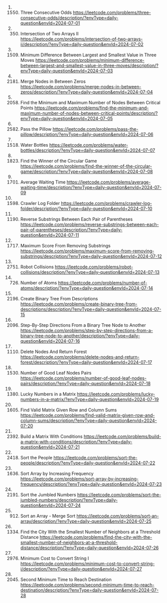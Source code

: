 1. 1550. Three Consecutive Odds
https://leetcode.com/problems/three-consecutive-odds/description/?envType=daily-question&envId=2024-07-01
2. 350. Intersection of Two Arrays II
https://leetcode.com/problems/intersection-of-two-arrays-ii/description/?envType=daily-question&envId=2024-07-02
3. 1509. Minimum Difference Between Largest and Smallest Value in Three Moves
https://leetcode.com/problems/minimum-difference-between-largest-and-smallest-value-in-three-moves/description/?envType=daily-question&envId=2024-07-03
4. 2181. Merge Nodes in Between Zeros
https://leetcode.com/problems/merge-nodes-in-between-zeros/description/?envType=daily-question&envId=2024-07-04
5. 2058. Find the Minimum and Maximum Number of Nodes Between Critical Points
https://leetcode.com/problems/find-the-minimum-and-maximum-number-of-nodes-between-critical-points/description/?envType=daily-question&envId=2024-07-05
6. 2582. Pass the Pillow
https://leetcode.com/problems/pass-the-pillow/description/?envType=daily-question&envId=2024-07-06
7. 1518. Water Bottles
https://leetcode.com/problems/water-bottles/description/?envType=daily-question&envId=2024-07-07
8. 1823. Find the Winner of the Circular Game
https://leetcode.com/problems/find-the-winner-of-the-circular-game/description/?envType=daily-question&envId=2024-07-08
9. 1701. Average Waiting Time
https://leetcode.com/problems/average-waiting-time/description/?envType=daily-question&envId=2024-07-09
10. 1598. Crawler Log Folder
https://leetcode.com/problems/crawler-log-folder/description/?envType=daily-question&envId=2024-07-10
11. 1190. Reverse Substrings Between Each Pair of Parentheses
https://leetcode.com/problems/reverse-substrings-between-each-pair-of-parentheses/description/?envType=daily-question&envId=2024-07-11
12. 1717. Maximum Score From Removing Substrings
https://leetcode.com/problems/maximum-score-from-removing-substrings/description/?envType=daily-question&envId=2024-07-12
13. 2751. Robot Collisions
https://leetcode.com/problems/robot-collisions/description/?envType=daily-question&envId=2024-07-13
14. 726. Number of Atoms
https://leetcode.com/problems/number-of-atoms/description/?envType=daily-question&envId=2024-07-14
15. 2196. Create Binary Tree From Descriptions
https://leetcode.com/problems/create-binary-tree-from-descriptions/description/?envType=daily-question&envId=2024-07-15
16. 2096. Step-By-Step Directions From a Binary Tree Node to Another
https://leetcode.com/problems/step-by-step-directions-from-a-binary-tree-node-to-another/description/?envType=daily-question&envId=2024-07-16
17. 1110. Delete Nodes And Return Forest
https://leetcode.com/problems/delete-nodes-and-return-forest/description/?envType=daily-question&envId=2024-07-17
18. 1530. Number of Good Leaf Nodes Pairs
https://leetcode.com/problems/number-of-good-leaf-nodes-pairs/description/?envType=daily-question&envId=2024-07-18
19. 1380. Lucky Numbers in a Matrix
https://leetcode.com/problems/lucky-numbers-in-a-matrix/?envType=daily-question&envId=2024-07-19
20. 1605. Find Valid Matrix Given Row and Column Sums
https://leetcode.com/problems/find-valid-matrix-given-row-and-column-sums/description/?envType=daily-question&envId=2024-07-20
21. 2392. Build a Matrix With Conditions
https://leetcode.com/problems/build-a-matrix-with-conditions/description/?envType=daily-question&envId=2024-07-21
22. 2418. Sort the People
https://leetcode.com/problems/sort-the-people/description/?envType=daily-question&envId=2024-07-22
23. 1636. Sort Array by Increasing Frequency
https://leetcode.com/problems/sort-array-by-increasing-frequency/description/?envType=daily-question&envId=2024-07-23
24. 2191. Sort the Jumbled Numbers
https://leetcode.com/problems/sort-the-jumbled-numbers/description/?envType=daily-question&envId=2024-07-24
25. 912. Sort an Array - Merge Sort
https://leetcode.com/problems/sort-an-array/description/?envType=daily-question&envId=2024-07-25
26. 1334. Find the City With the Smallest Number of Neighbors at a Threshold Distance
https://leetcode.com/problems/find-the-city-with-the-smallest-number-of-neighbors-at-a-threshold-distance/description/?envType=daily-question&envId=2024-07-26
27. 2976. Minimum Cost to Convert String I
https://leetcode.com/problems/minimum-cost-to-convert-string-i/description/?envType=daily-question&envId=2024-07-27
28. 2045. Second Minimum Time to Reach Destination
https://leetcode.com/problems/second-minimum-time-to-reach-destination/description/?envType=daily-question&envId=2024-07-28

